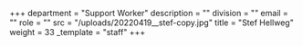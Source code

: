 +++
department = "Support Worker"
description = ""
division = ""
email = ""
role = ""
src = "/uploads/20220419__stef-copy.jpg"
title = "Stef Hellweg"
weight = 33
_template = "staff"
+++

